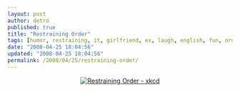 ```yaml
---
layout: post
author: detro
published: true
title: "Restraining Order"
tags: [humor, restraining, it, girlfriend, ex, laugh, english, fun, order]
date: "2008-04-25 18:04:56"
updated: "2008-04-25 18:04:56"
permalink: /2008/04/25/restraining-order/
---
```


<div align="center">
<a href="http://xkcd.com/415/"><img src="http://imgs.xkcd.com/comics/restraining_order.png" alt="Restraining Order - xkcd" /></a>
</div>
